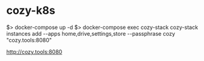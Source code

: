 # cozy-k8s

$> docker-compose up -d
$> docker-compose exec cozy-stack cozy-stack instances add --apps home,drive,settings,store --passphrase cozy "cozy.tools:8080"

http://cozy.tools:8080